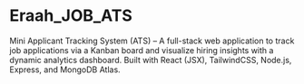 # Eraah_JOB_ATS
Mini Applicant Tracking System (ATS) – A full-stack web application to track job applications via a Kanban board and visualize hiring insights with a dynamic analytics dashboard. Built with React (JSX), TailwindCSS, Node.js, Express, and MongoDB Atlas.
